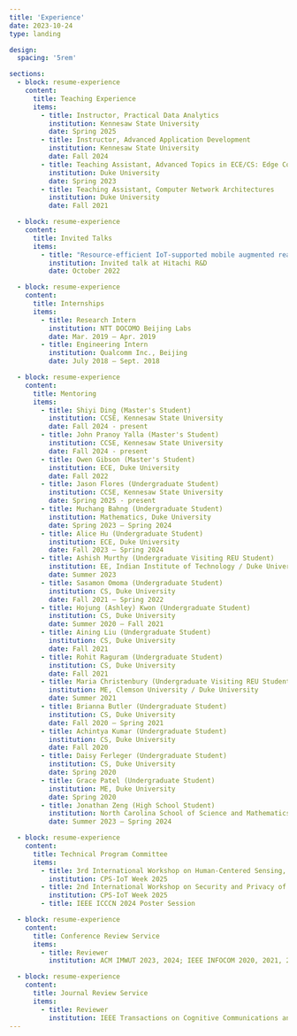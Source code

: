 ```yaml
---
title: 'Experience'
date: 2023-10-24
type: landing

design:
  spacing: '5rem'

sections:
  - block: resume-experience
    content:
      title: Teaching Experience
      items:
        - title: Instructor, Practical Data Analytics
          institution: Kennesaw State University
          date: Spring 2025
        - title: Instructor, Advanced Application Development
          institution: Kennesaw State University
          date: Fall 2024
        - title: Teaching Assistant, Advanced Topics in ECE/CS: Edge Computing
          institution: Duke University
          date: Spring 2023
        - title: Teaching Assistant, Computer Network Architectures
          institution: Duke University
          date: Fall 2021

  - block: resume-experience
    content:
      title: Invited Talks
      items:
        - title: "Resource-efficient IoT-supported mobile augmented reality"
          institution: Invited talk at Hitachi R&D
          date: October 2022

  - block: resume-experience
    content:
      title: Internships
      items:
        - title: Research Intern
          institution: NTT DOCOMO Beijing Labs
          date: Mar. 2019 – Apr. 2019
        - title: Engineering Intern
          institution: Qualcomm Inc., Beijing
          date: July 2018 – Sept. 2018

  - block: resume-experience
    content:
      title: Mentoring
      items:
        - title: Shiyi Ding (Master's Student)
          institution: CCSE, Kennesaw State University
          date: Fall 2024 - present
        - title: John Pranoy Yalla (Master's Student)
          institution: CCSE, Kennesaw State University
          date: Fall 2024 - present
        - title: Owen Gibson (Master's Student)
          institution: ECE, Duke University
          date: Fall 2022
        - title: Jason Flores (Undergraduate Student)
          institution: CCSE, Kennesaw State University
          date: Spring 2025 - present
        - title: Muchang Bahng (Undergraduate Student)
          institution: Mathematics, Duke University
          date: Spring 2023 – Spring 2024
        - title: Alice Hu (Undergraduate Student)
          institution: ECE, Duke University
          date: Fall 2023 – Spring 2024
        - title: Ashish Murthy (Undergraduate Visiting REU Student)
          institution: EE, Indian Institute of Technology / Duke University
          date: Summer 2023
        - title: Sasamon Omoma (Undergraduate Student)
          institution: CS, Duke University
          date: Fall 2021 – Spring 2022
        - title: Hojung (Ashley) Kwon (Undergraduate Student)
          institution: CS, Duke University
          date: Summer 2020 – Fall 2021
        - title: Aining Liu (Undergraduate Student)
          institution: CS, Duke University
          date: Fall 2021
        - title: Rohit Raguram (Undergraduate Student)
          institution: CS, Duke University
          date: Fall 2021
        - title: Maria Christenbury (Undergraduate Visiting REU Student)
          institution: ME, Clemson University / Duke University
          date: Summer 2021
        - title: Brianna Butler (Undergraduate Student)
          institution: CS, Duke University
          date: Fall 2020 – Spring 2021
        - title: Achintya Kumar (Undergraduate Student)
          institution: CS, Duke University
          date: Fall 2020
        - title: Daisy Ferleger (Undergraduate Student)
          institution: CS, Duke University
          date: Spring 2020
        - title: Grace Patel (Undergraduate Student)
          institution: ME, Duke University
          date: Spring 2020
        - title: Jonathan Zeng (High School Student)
          institution: North Carolina School of Science and Mathematics
          date: Summer 2023 – Spring 2024

  - block: resume-experience
    content:
      title: Technical Program Committee
      items:
        - title: 3rd International Workshop on Human-Centered Sensing, Modeling, and Intelligent Systems (HumanSys’25)
          institution: CPS-IoT Week 2025
        - title: 2nd International Workshop on Security and Privacy of Sensing Systems (Sensors S&P’25)
          institution: CPS-IoT Week 2025
        - title: IEEE ICCCN 2024 Poster Session

  - block: resume-experience
    content:
      title: Conference Review Service
      items:
        - title: Reviewer
          institution: ACM IMWUT 2023, 2024; IEEE INFOCOM 2020, 2021, 2024; ACM MobiCom 2023; ACM SIGCOMM 2023; ACM HotMobile 2023; ACM/IEEE IPSN 2021, 2022, 2024; ACM MobiHoc 2021, 2022, 2023; ACM SenSys 2020, 2021, 2022, 2023; IEEE ICNP 2020, 2021; IEEE ICDCS 2020, 2022

  - block: resume-experience
    content:
      title: Journal Review Service
      items:
        - title: Reviewer
          institution: IEEE Transactions on Cognitive Communications and Networking; IEEE Tr
---
```

